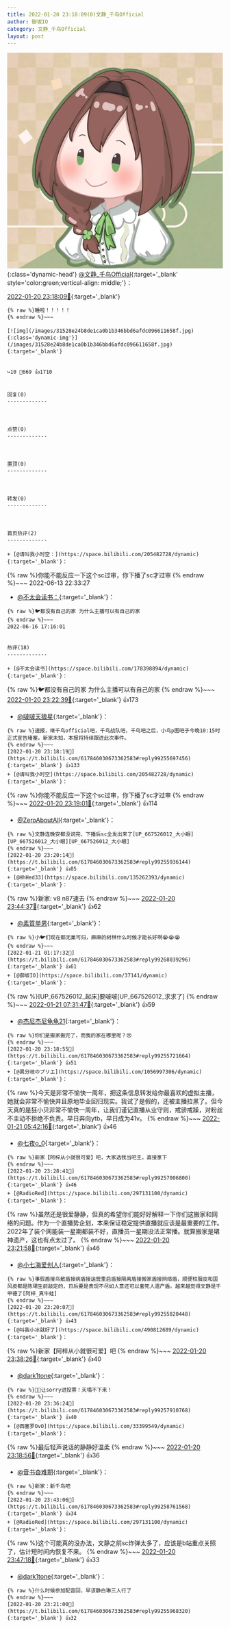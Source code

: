 ```yaml
---
title: 2022-01-20 23:18:09(0)文静_千鸟Official
author: 御坂IO
category: 文静_千鸟Official
layout: post
---
```


![img](/images/ac7482ed1b9a7f203dc68c0c4a77c488a27b108a.jpg){:class='dynamic-head'}
[@文静_千鸟Official](https://space.bilibili.com/667526012/dynamic){:target='_blank' style='color:green;vertical-align: middle;'}：

[2022-01-20 23:18:09🔗](https://t.bilibili.com/617846030673362583){:target='_blank'}

~~~
{% raw %}睡啦！！！！！
{% endraw %}~~~

[![img](/images/31528e24b8de1ca0b1b346bbd6afdc096611658f.jpg){:class='dynamic-img'}](/images/31528e24b8de1ca0b1b346bbd6afdc096611658f.jpg){:target='_blank'}


↪️10 💬669 👍1710


回复(0)
-------------



点赞(0)
-------------



置顶(0)
-------------



转发(0)
-------------



首页热评(2)
-------------

+ [@请叫我小时空：](https://space.bilibili.com/205482728/dynamic){:target='_blank'}：
~~~
{% raw %}你能不能反应一下这个sc过审，你下播了sc才过审
{% endraw %}~~~
2022-06-13 22:33:27
+ [@不太会读书：](https://space.bilibili.com/178398894/dynamic){:target='_blank'}：
~~~
{% raw %}🐦都没有自己的家 为什么主播可以有自己的家
{% endraw %}~~~
2022-06-16 17:16:01


热评(18)
-------------

+ [@不太会读书](https://space.bilibili.com/178398894/dynamic){:target='_blank'}：
~~~
{% raw %}🐦都没有自己的家 为什么主播可以有自己的家
{% endraw %}~~~
[2022-01-20 23:22:39🔗](https://t.bilibili.com/617846030673362583#reply99256134048){:target='_blank'} 👍173
+ [@啵啵天狼星](https://space.bilibili.com/13435014/dynamic){:target='_blank'}：
~~~
{% raw %}速报，继千鸟official吧，千鸟战队吧，千鸟吧之后，小鸟p图吧于今晚10:15时正式宣告堵塞，新家未知，本报将持续跟进此次事件。
{% endraw %}~~~
[2022-01-20 23:18:19🔗](https://t.bilibili.com/617846030673362583#reply99255697456){:target='_blank'} 👍133
+ [@请叫我小时空](https://space.bilibili.com/205482728/dynamic){:target='_blank'}：
~~~
{% raw %}你能不能反应一下这个sc过审，你下播了sc才过审
{% endraw %}~~~
[2022-01-20 23:19:01🔗](https://t.bilibili.com/617846030673362583#reply99255768048){:target='_blank'} 👍114
+ [@ZeroAboutAll](https://space.bilibili.com/6509875/dynamic){:target='_blank'}：
~~~
{% raw %}文静连晚安都没说完，下播后sc全发出来了[UP_667526012_大小眼][UP_667526012_大小眼][UP_667526012_大小眼]
{% endraw %}~~~
[2022-01-20 23:20:14🔗](https://t.bilibili.com/617846030673362583#reply99255936144){:target='_blank'} 👍85
+ [@HhHed33](https://space.bilibili.com/135262393/dynamic){:target='_blank'}：
~~~
{% raw %}新家: v8 n87速去
{% endraw %}~~~
[2022-01-20 23:44:37🔗](https://t.bilibili.com/617846030673362583#reply99258985840){:target='_blank'} 👍62
+ [@素質単男](https://space.bilibili.com/10108355/dynamic){:target='_blank'}：
~~~
{% raw %}小🐦们现在都无巢可归，麻麻的树林什么时候才能长好啊😭😭😭
{% endraw %}~~~
[2022-01-21 01:17:32🔗](https://t.bilibili.com/617846030673362583#reply99268039296){:target='_blank'} 👍61
+ [@御坂IO](https://space.bilibili.com/37141/dynamic){:target='_blank'}：
~~~
{% raw %}[UP_667526012_起床]要啵啵[UP_667526012_求求了]
{% endraw %}~~~
[2022-01-21 07:31:47🔗](https://t.bilibili.com/617846030673362583#reply99278431424){:target='_blank'} 👍59
+ [@杰尼杰尼龟龟21](https://space.bilibili.com/14409162/dynamic){:target='_blank'}：
~~~
{% raw %}你们是搬家搬完了，而我的家在哪里呢？😢
{% endraw %}~~~
[2022-01-20 23:18:55🔗](https://t.bilibili.com/617846030673362583#reply99255721664){:target='_blank'} 👍51
+ [@異分岐のプリエ](https://space.bilibili.com/1056997306/dynamic){:target='_blank'}：
~~~
{% raw %}今天是非常不愉快一周年，把这条信息转发给你最喜欢的虚拟主播，她就会非常不愉快并且原地毕业回归现实。我试了是假的，还被主播拉黑了。但今天真的是狂小贝非常不愉快一周年，让我们谨记直播从业守则，戒骄戒躁，对粉丝不主动不拒绝不负责。早日奔向ytb，早日成为41v。
{% endraw %}~~~
[2022-01-21 05:42:16🔗](https://t.bilibili.com/617846030673362583#reply99276212624){:target='_blank'} 👍46
+ [@七夜o_0](https://space.bilibili.com/10001276/dynamic){:target='_blank'}：
~~~
{% raw %}新家【阿梓从小就很可爱】吧，大家选我当吧主，直接拿下
{% endraw %}~~~
[2022-01-20 23:28:41🔗](https://t.bilibili.com/617846030673362583#reply99257006800){:target='_blank'} 👍46
+ [@RadioRed](https://space.bilibili.com/297131100/dynamic){:target='_blank'}：
~~~
{% raw %}虽然还是很爱静静，但真的希望你们能好好解释一下你们这搬家和网络的问题。作为一个直播势企划，本来保证稳定提供直播就应该是最重要的工作。2022年了装个网能装一星期都装不好，直播员一星期没法正常播。就算搬家是珺神遗产，这也有点太过了。
{% endraw %}~~~
[2022-01-20 23:21:58🔗](https://t.bilibili.com/617846030673362583#reply99256067152){:target='_blank'} 👍46
+ [@小七海爱创人](https://space.bilibili.com/12072645/dynamic){:target='_blank'}：
~~~
{% raw %}事假盾接鸟散盾接病盾接运营重启盾接隔离盾接搬家盾接网络盾，顺便校服皮和国风皮都是陈珺生前敲定的，日后要是表现不尽如人意还可以套死人遗产盾。越来越觉得文静是千甲德了[阿梓_真牛蛙]
{% endraw %}~~~
[2022-01-20 23:20:07🔗](https://t.bilibili.com/617846030673362583#reply99255820448){:target='_blank'} 👍43
+ [@叫我小冰就好了](https://space.bilibili.com/490812689/dynamic){:target='_blank'}：
~~~
{% raw %}新家【阿梓从小就很可爱】吧
{% endraw %}~~~
[2022-01-20 23:38:26🔗](https://t.bilibili.com/617846030673362583#reply99258198112){:target='_blank'} 👍40
+ [@dark1tone](https://space.bilibili.com/264315357/dynamic){:target='_blank'}：
~~~
{% raw %}👿📢让sorry进投票！天塌不下来！
{% endraw %}~~~
[2022-01-20 23:36:24🔗](https://t.bilibili.com/617846030673362583#reply99257910768){:target='_blank'} 👍40
+ [@西塞罗OvO](https://space.bilibili.com/33399549/dynamic){:target='_blank'}：
~~~
{% raw %}最后轻声说话的静静好温柔
{% endraw %}~~~
[2022-01-20 23:18:56🔗](https://t.bilibili.com/617846030673362583#reply99255722336){:target='_blank'} 👍36
+ [@音书杳难期](https://space.bilibili.com/54297058/dynamic){:target='_blank'}：
~~~
{% raw %}新家：新千鸟吧
{% endraw %}~~~
[2022-01-20 23:43:06🔗](https://t.bilibili.com/617846030673362583#reply99258761568){:target='_blank'} 👍34
+ [@RadioRed](https://space.bilibili.com/297131100/dynamic){:target='_blank'}：
~~~
{% raw %}这个可能真的没办法，文静之前sc炸弹太多了，应该是b站重点关照了，估计短时间内恢复不来。
{% endraw %}~~~
[2022-01-20 23:47:18🔗](https://t.bilibili.com/617846030673362583#reply99259261200){:target='_blank'} 👍33
+ [@dark1tone](https://space.bilibili.com/264315357/dynamic){:target='_blank'}：
~~~
{% raw %}什么时候参加配音回，早该静白琳三人行了
{% endraw %}~~~
[2022-01-20 23:21:00🔗](https://t.bilibili.com/617846030673362583#reply99255968320){:target='_blank'} 👍32


